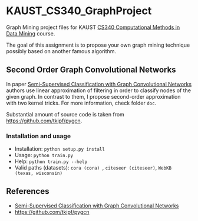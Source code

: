 # KAUST_CS340_GraphProject
Graph Mining project files for KAUST [CS340 Computational Methods in Data Mining](https://academicaffairs.kaust.edu.sa/Courses/Pages/DownloadSyllabus.aspx?Year=2020&Semester=020&Course=00007210&V=I) course. 

The goal of this assignment is to propose your own graph mining technique possibly based on another famous algorithm. 

## Second Order Graph Convolutional Networks

In paper [Semi-Supervised Classification with Graph Convolutional Networks](https://arxiv.org/abs/1609.02907) authors use linear approximation of filtering in order to classify nodes of the given graph. In contrast to them, I propose second-order approximation with two kernel tricks. For more information, check folder ```doc```.

Substantial amount of source code is taken from https://github.com/tkipf/pygcn. 

### Installation and usage 

- Installation: ```python setup.py install```
- Usage: ```python train.py```
- Help: ```python train.py --help```
- Valid paths (datasets): ```cora (cora) ```, ```citeseer (citeseer)```, ```WebKB (texas, wisconsin)```

## References
- [Semi-Supervised Classification with Graph Convolutional Networks](https://arxiv.org/abs/1609.02907)
- https://github.com/tkipf/pygcn
